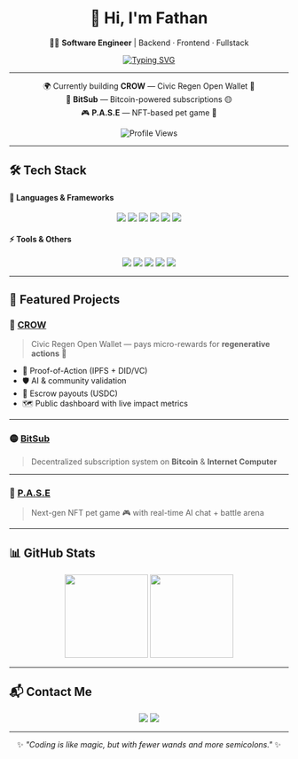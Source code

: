 <div align="center">

# 👋 Hi, I'm <b>Fathan</b>  
👨‍💻 <b>Software Engineer</b> | Backend · Frontend · Fullstack  

[![Typing SVG](https://readme-typing-svg.herokuapp.com?color=00BFFF&size=22&center=true&vCenter=true&width=500&lines=Building+cool+stuff+with+code;Blockchain+%26+Web3+Enthusiast;Fullstack+Developer;Open+Source+Lover)](https://git.io/typing-svg)

---

🌍 Currently building **CROW** — Civic Regen Open Wallet 💸  
🚀 **BitSub** — Bitcoin-powered subscriptions 🟡  
🎮 **P.A.S.E** — NFT-based pet game 🐾  

![Profile Views](https://komarev.com/ghpvc/?username=FathanAkram-app&style=flat-square&color=blue)

</div>

---

## 🛠 Tech Stack  

#### 🚀 Languages & Frameworks
<p align="center">
  <img src="https://img.shields.io/badge/JavaScript-333?style=for-the-badge&logo=javascript&logoColor=F7DF1E"/>
  <img src="https://img.shields.io/badge/TypeScript-333?style=for-the-badge&logo=typescript&logoColor=3178C6"/>
  <img src="https://img.shields.io/badge/PHP-333?style=for-the-badge&logo=php&logoColor=777BB4"/>
  <img src="https://img.shields.io/badge/Go-333?style=for-the-badge&logo=go&logoColor=00ADD8"/>
  <img src="https://img.shields.io/badge/Kotlin-333?style=for-the-badge&logo=kotlin&logoColor=7F52FF"/>
  <img src="https://img.shields.io/badge/Dart-333?style=for-the-badge&logo=dart&logoColor=0175C2"/>
</p>

#### ⚡ Tools & Others
<p align="center">
  <img src="https://img.shields.io/badge/Docker-333?style=for-the-badge&logo=docker&logoColor=2496ED"/>
  <img src="https://img.shields.io/badge/PostgreSQL-333?style=for-the-badge&logo=postgresql&logoColor=4169E1"/>
  <img src="https://img.shields.io/badge/NestJS-333?style=for-the-badge&logo=nestjs&logoColor=E0234E"/>
  <img src="https://img.shields.io/badge/React-333?style=for-the-badge&logo=react&logoColor=61DAFB"/>
  <img src="https://img.shields.io/badge/Solidity-333?style=for-the-badge&logo=solidity&logoColor=363636"/>
</p>

---

## 🚀 Featured Projects  

### 🔗 [CROW](https://github.com/FathanAkram-app/CROW)  
> Civic Regen Open Wallet — pays micro-rewards for **regenerative actions** 🌱  

- 📸 Proof-of-Action (IPFS + DID/VC)  
- 🛡 AI & community validation  
- 💸 Escrow payouts (USDC)  
- 🗺 Public dashboard with live impact metrics  

---

### 🟡 [BitSub](https://github.com/FathanAkram-app/BitSub)  
> Decentralized subscription system on **Bitcoin** & **Internet Computer**  

---

### 🐾 [P.A.S.E](https://github.com/FathanAkram-app/P.A.S.E)  
> Next-gen NFT pet game 🎮 with real-time AI chat + battle arena  

---

## 📊 GitHub Stats  
<p align="center">
  <img src="https://github-readme-stats.vercel.app/api?username=FathanAkram-app&show_icons=true&theme=tokyonight" height="150"/>
  <img src="https://github-readme-streak-stats.herokuapp.com/?user=FathanAkram-app&theme=tokyonight" height="150"/>
</p>

---

## 📬 Contact Me
<p align="center">
  <a href="mailto:fathan.a.dev@gmail.com"><img src="https://img.shields.io/badge/Email-D14836?style=for-the-badge&logo=gmail&logoColor=white"/></a>
  <a href="https://github.com/FathanAkram-app"><img src="https://img.shields.io/badge/GitHub-333?style=for-the-badge&logo=github&logoColor=white"/></a>
</p>

---

<div align="center">
  
✨ *"Coding is like magic, but with fewer wands and more semicolons."* ✨  

</div>
